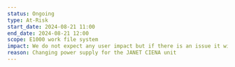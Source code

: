 ```yaml
---
status: Ongoing
type: At-Risk
start_date: 2024-08-21 11:00  
end_date: 2024-08-21 12:00  
scope: E1000 work file system  
impact: We do not expect any user impact but if there is an issue it will be a short connectivity outage 
reason: Changing power supply for the JANET CIENA unit
---
```

